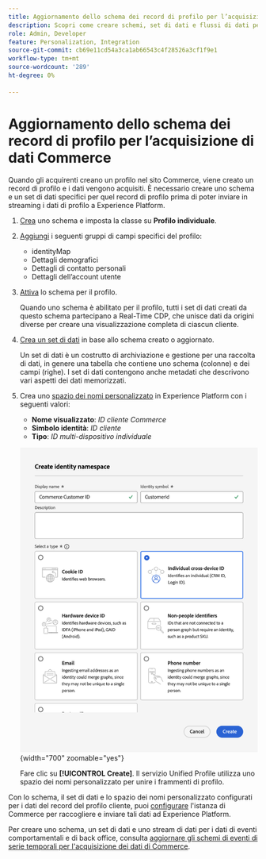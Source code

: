 ```yaml
---
title: Aggiornamento dello schema dei record di profilo per l’acquisizione di dati Commerce
description: Scopri come creare schemi, set di dati e flussi di dati per raccogliere e inviare i dati dei record del profilo di Commerce ad Experience Platform.
role: Admin, Developer
feature: Personalization, Integration
source-git-commit: cb69e11cd54a3ca1ab66543c4f28526a3cf1f9e1
workflow-type: tm+mt
source-wordcount: '289'
ht-degree: 0%

---
```


# Aggiornamento dello schema dei record di profilo per l’acquisizione di dati Commerce

Quando gli acquirenti creano un profilo nel sito Commerce, viene creato un record di profilo e i dati vengono acquisiti. È necessario creare uno schema e un set di dati specifici per quel record di profilo prima di poter inviare in streaming i dati di profilo a Experience Platform.

1. [Crea](https://experienceleague.adobe.com/it/docs/experience-platform/xdm/ui/resources/schemas) uno schema e imposta la classe su **Profilo individuale**.

1. [Aggiungi](https://experienceleague.adobe.com/it/docs/experience-platform/xdm/ui/resources/schemas) i seguenti gruppi di campi specifici del profilo:

   - identityMap
   - Dettagli demografici
   - Dettagli di contatto personali
   - Dettagli dell’account utente

1. [Attiva](https://experienceleague.adobe.com/it/docs/experience-platform/xdm/ui/resources/schemas) lo schema per il profilo.

   Quando uno schema è abilitato per il profilo, tutti i set di dati creati da questo schema partecipano a Real-Time CDP, che unisce dati da origini diverse per creare una visualizzazione completa di ciascun cliente.

1. [Crea un set di dati](https://experienceleague.adobe.com/it/docs/platform-learn/implement-mobile-sdk/experience-cloud/platform) in base allo schema creato o aggiornato.

   Un set di dati è un costrutto di archiviazione e gestione per una raccolta di dati, in genere una tabella che contiene uno schema (colonne) e dei campi (righe). I set di dati contengono anche metadati che descrivono vari aspetti dei dati memorizzati.

1. Crea uno [spazio dei nomi personalizzato](https://experienceleague.adobe.com/it/docs/experience-platform/identity/features/namespaces#create-namespaces) in Experience Platform con i seguenti valori:

   - **Nome visualizzato**: _ID cliente Commerce_
   - **Simbolo identità**: _ID cliente_
   - **Tipo**: _ID multi-dispositivo individuale_

   ![Crea spazio dei nomi personalizzato](assets/custom-namespace.png){width="700" zoomable="yes"}

   Fare clic su **[!UICONTROL Create]**. Il servizio Unified Profile utilizza uno spazio dei nomi personalizzato per unire i frammenti di profilo.

Con lo schema, il set di dati e lo spazio dei nomi personalizzato configurati per i dati del record del profilo cliente, puoi [configurare](connect-data.md#data-collection) l&#39;istanza di Commerce per raccogliere e inviare tali dati ad Experience Platform.

Per creare uno schema, un set di dati e uno stream di dati per i dati di eventi comportamentali e di back office, consulta [aggiornare gli schemi di eventi di serie temporali per l&#39;acquisizione dei dati di Commerce](update-xdm.md).
